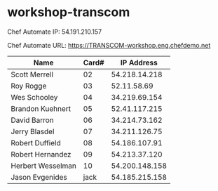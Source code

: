 # workshop-transcom

Chef Automate IP:  54.191.210.157

Chef Automate URL:  https://TRANSCOM-workshop.eng.chefdemo.net

| Name             | Card# | IP Address     | 
| ---------------- | ----- | -------------- | 
| Scott Merrell    | 02    | 54.218.14.218  |
| Roy Rogge        | 03    | 52.11.58.69    |
| Wes Schooley     | 04    | 34.219.69.154  | 
| Brandon Kuehnert | 05    | 52.41.117.215  |
| David Barron     | 06    | 34.214.73.162  | 
| Jerry Blasdel    | 07    | 34.211.126.75  | 
| Robert Duffield  | 08    | 54.186.107.91  | 
| Robert Hernandez | 09    | 54.213.37.120  |
| Herbert Wesselman| 10    | 54.200.148.158 |
| Jason Evgenides  | jack  | 54.185.215.158 | 
